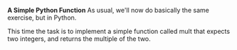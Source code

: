 <b>A Simple Python Function</b>
As usual, we'll now do basically the same exercise, but in Python.

This time the task is to implement a simple function called mult that expects two integers, and returns the multiple of the two.